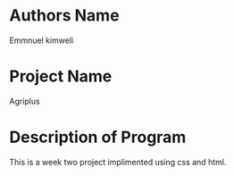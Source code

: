 # Authors Name
Emmnuel kimweli
# Project Name
Agriplus
# Description of Program
This is a week two project implimented using css and html.

